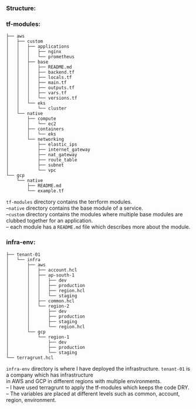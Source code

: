 ### Structure:

### tf-modules:

```
├── aws
│   ├── custom
│   │   ├── applications
│   │   │   ├── nginx
│   │   │   └── prometheus
│   │   ├── base
│   │   │   ├── README.md
│   │   │   ├── backend.tf
│   │   │   ├── locals.tf
│   │   │   ├── main.tf
│   │   │   ├── outputs.tf
│   │   │   ├── vars.tf
│   │   │   └── versions.tf
│   │   └── eks
│   │       └── cluster
│   └── native
│       ├── compute
│       │   └── ec2
│       ├── containers
│       │   └── eks
│       └── networking
│           ├── elastic_ips
│           ├── internet_gateway
│           ├── nat_gateway
│           ├── route_table
│           ├── subnet
│           └── vpc
└── gcp
    └── native
        ├── README.md
        └── example.tf
```

`tf-modules` directory contains the terrform modules. <br>
–`native` directory contains the base module of a service. <br>
–`custom` directory contains the modules where multiple base modules are clubbed together for an application. <br>
– each module has a `README.md` file which
describes more about the module.

### infra-env:

```
├── tenant-01
│   └── infra
│       ├── aws
│       │   ├── account.hcl
│       │   ├── ap-south-1
│       │   │   ├── dev
│       │   │   ├── production
│       │   │   ├── region.hcl
│       │   │   └── staging
│       │   ├── common.hcl
│       │   └── region-2
│       │       ├── dev
│       │       ├── production
│       │       ├── staging
│       │       └── region.hcl
│       └── gcp
│           └── region-1
│               ├── dev
│               ├── production
│               └── staging
└── terragrunt.hcl
```

`infra-env` directory is where I have deployed the infrastructure. `tenant-01` is a company which has infrastructure \
in AWS and GCP in different regions with multiple environments.<br>
– I have used terragrunt to apply the tf-modules which keeps the code DRY. <br>
– The variables are placed at different levels such as common, account, region, environment.
